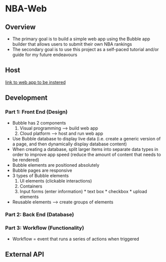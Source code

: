# NBA-Web
## Overview
* The primary goal is to build a simple web app using the Bubble app builder that allows users to submit their own NBA rankings
* The secondary goal is to use this project as a self-paced tutorial and/or guide for my future endeavours

## Host
[link to web app to be instered]()

## Development
### Part 1: Front End (Design)
* Bubble has 2 components
  1. Visual programming --> build web app
  2. Cloud platform --> host and run web app
* Use Bubble database to display live data (i.e. create a generic version of a page, and then dynamically display database content)
* When creating a database, split larger items into separate data types in order to improve app speed (reduce the amount of content that needs to be rendered)
* Bubble elements are positioned absolutely
* Bubble pages are responsive
* 3 types of Bubble elements
    1. UI elements (clickable interactions)
    2. Containers
    3. Input forms (enter information)
      * text box
      * checkbox
      * upload elements
* Reusable elements --> create groups of elements

### Part 2: Back End (Database)

### Part 3: Workflow (Functionality)
* Workflow = event that runs a series of actions when triggered

## External API
